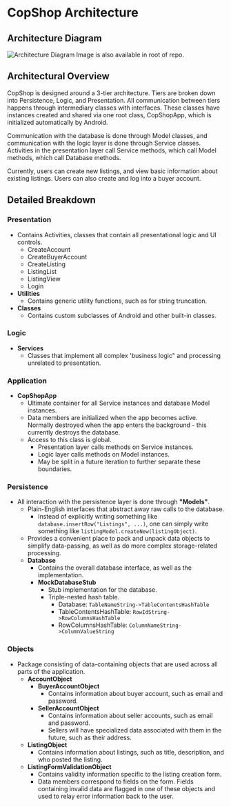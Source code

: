 # CopShop Architecture
## Architecture Diagram
![Architecture Diagram](https://i.imgur.com/3QJR5Rk.png)
Image is also available in root of repo.

## Architectural Overview
CopShop is designed around a 3-tier architecture. Tiers are broken down into Persistence, Logic, and Presentation. All communication between tiers happens through intermediary classes with interfaces. These classes have instances created and shared via one root class, CopShopApp, which is initialized automatically by Android.   

Communication with the database is done through Model classes, and communication with the logic layer is done through Service classes. Activities in the presentation layer call Service methods, which call Model methods, which call Database methods.  

Currently, users can create new listings, and view basic information about existing listings. Users can also create and log into a buyer account.  

## Detailed Breakdown
### Presentation
- Contains Activities, classes that contain all presentational logic and UI controls.
	- CreateAccount
 	- CreateBuyerAccount
	- CreateListing
	- ListingList
	- ListingView
	- Login
- **Utilities**
	-  Contains generic utility functions, such as for string truncation.
- **Classes**
	- Contains custom subclasses of Android and other built-in classes.
### Logic
- **Services**
	- Classes that implement all complex 'business logic" and processing unrelated to presentation. 
### Application
- **CopShopApp**
	- Ultimate container for all Service instances and database Model instances. 
	- Data members are initialized when the app becomes active. Normally destroyed when the app enters the background - this currently destroys the database.
	- Access to this class is global.
		- Presentation layer calls methods on Service instances.
		- Logic layer calls methods on Model instances. 
		- May be split in a future iteration to further separate these boundaries.
### Persistence
- All interaction with the persistence layer is done through **"Models"**.
	- Plain-English interfaces that abstract away raw calls to the database. 
		- Instead of explicitly writing something like `database.insertRow("Listings", ...)`, one can simply write something like `listingModel.createNew(listingObject)`.
	- Provides a convenient place to pack and unpack data objects to simplify data-passing, as well as do more complex storage-related processing.
	- **Database**
		- Contains the overall database interface, as well as the implementation.
		- **MockDatabaseStub** 
			- Stub implementation for the database.
			- Triple-nested hash table.
				- Database: `TableNameString->TableContentsHashTable`
				- TableContentsHashTable: `RowIdString->RowColumnsHashTable`
				- RowColumnsHashTable: `ColumnNameString->ColumnValueString`

### Objects
- Package consisting of data-containing objects that are used across all parts of the application.
	- **AccountObject**
		- **BuyerAccountObject**
			- Contains information about buyer account, such as email and password.
		- **SellerAccountObject**
			- Contains information about seller accounts, such as email and password.
			- Sellers will have specialized data associated with them in the future, such as their address.
	- **ListingObject**
		- Contains information about listings, such as title, description, and who posted the listing.
	- **ListingFormValidationObject**
		- Contains validity information specific to the listing creation form.
		- Data members correspond to fields on the form. Fields containing invalid data are flagged in one of these objects and used to relay error information back to the user.